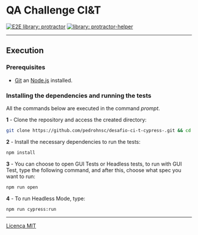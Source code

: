 # QA Challenge CI&T
[![E2E library: protractor](https://img.shields.io/badge/e2e%20library-protractor-blue)](https://www.npmjs.com/package/protractor)
[![library: protractor-helper](https://img.shields.io/badge/library-protractor--helper-blue.svg)](https://www.npmjs.com/package/protractor-helper)

---

## Execution

### Prerequisites

- [Git](https://git-scm.com/download/) an [Node.js](https://nodejs.org/en/download/) installed.

### Installing the dependencies and running the tests

All the commands below are executed in the command _prompt_.

**1** - Clone the repository and access the created directory:

```sh
git clone https://github.com/pedrohnsc/desafio-ci-t-cypress-.git && cd desafio-ci-t-cypress
```

**2** - Install the necessary dependencies to run the tests:

```sh
npm install
```

**3** - You can choose to open GUI Tests or Headless tests, to run with GUI Test, type the following command, and after this, choose what spec you want to run:

```sh
npm run open
```

**4** - To run Headless Mode, type:

```sh
npm run cypress:run
```
---
[Licença MIT](/LICENSE)